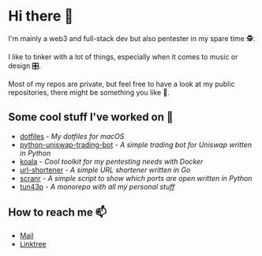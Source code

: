 # Hi there 👋

I'm mainly a web3 and full-stack dev but also pentester in my spare time 🕵️.

I like to tinker with a lot of things, especially when it comes to music or
design 🎛️.

Most of my repos are private, but feel free to have a look at my public repositories,
there might be something you like 🤷.

## Some cool stuff I've worked on 🚀

- [dotfiles](https://github.com/tun43p/dotfiles) - _My dotfiles for macOS_
- [python-uniswap-trading-bot](https://github.com/tun43p/python-uniswap-trading-bot) - _A
  simple trading bot for Uniswap written in Python_
- [koala](https://github.com/tun43p/koala) - _Cool toolkit for my pentesting needs
  with Docker_
- [url-shortener](https://github.com/tun43p/url-shortener/tree/main) - _A simple
  URL shortener written in Go_
- [scranr](https://github.com/tun43p/scranr) - _A simple script to show which ports
  are open written in Python_
- [tun43p](https://github.com/tun43p/tun43p) - _A monorepo with all my personal stuff_

## How to reach me 📫

- [Mail](mailto:tech@tun43p.com)
- [Linktree](https://linktr.ee/tun43p)
